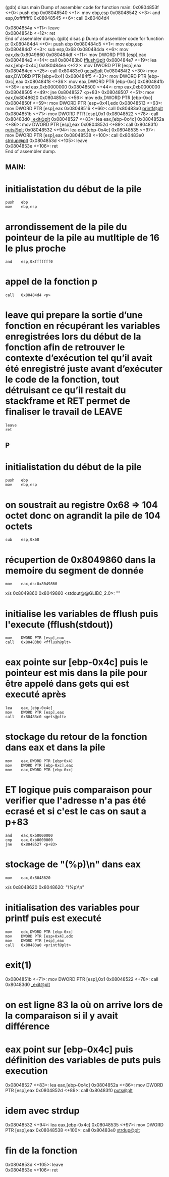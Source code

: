 (gdb) disas main
Dump of assembler code for function main:
   0x0804853f <+0>:	push   ebp
   0x08048540 <+1>:	mov    ebp,esp
   0x08048542 <+3>:	and    esp,0xfffffff0
   0x08048545 <+6>:	call   0x80484d4 <p>
   0x0804854a <+11>:	leave  
   0x0804854b <+12>:	ret    
End of assembler dump.
(gdb) disas p
Dump of assembler code for function p:
   0x080484d4 <+0>:	push   ebp
   0x080484d5 <+1>:	mov    ebp,esp
   0x080484d7 <+3>:	sub    esp,0x68
   0x080484da <+6>:	mov    eax,ds:0x8049860
   0x080484df <+11>:	mov    DWORD PTR [esp],eax
   0x080484e2 <+14>:	call   0x80483b0 <fflush@plt>
   0x080484e7 <+19>:	lea    eax,[ebp-0x4c]
   0x080484ea <+22>:	mov    DWORD PTR [esp],eax
   0x080484ed <+25>:	call   0x80483c0 <gets@plt>
   0x080484f2 <+30>:	mov    eax,DWORD PTR [ebp+0x4]
   0x080484f5 <+33>:	mov    DWORD PTR [ebp-0xc],eax
   0x080484f8 <+36>:	mov    eax,DWORD PTR [ebp-0xc]
   0x080484fb <+39>:	and    eax,0xb0000000
   0x08048500 <+44>:	cmp    eax,0xb0000000
   0x08048505 <+49>:	jne    0x8048527 <p+83>
   0x08048507 <+51>:	mov    eax,0x8048620
   0x0804850c <+56>:	mov    edx,DWORD PTR [ebp-0xc]
   0x0804850f <+59>:	mov    DWORD PTR [esp+0x4],edx
   0x08048513 <+63>:	mov    DWORD PTR [esp],eax
   0x08048516 <+66>:	call   0x80483a0 <printf@plt>
   0x0804851b <+71>:	mov    DWORD PTR [esp],0x1
   0x08048522 <+78>:	call   0x80483d0 <_exit@plt>
   0x08048527 <+83>:	lea    eax,[ebp-0x4c]
   0x0804852a <+86>:	mov    DWORD PTR [esp],eax
   0x0804852d <+89>:	call   0x80483f0 <puts@plt>
   0x08048532 <+94>:	lea    eax,[ebp-0x4c]
   0x08048535 <+97>:	mov    DWORD PTR [esp],eax
   0x08048538 <+100>:	call   0x80483e0 <strdup@plt>
   0x0804853d <+105>:	leave  
   0x0804853e <+106>:	ret    
End of assembler dump.


## MAIN:

#   initialistation du début de la pile
	push   ebp
	mov    ebp,esp

# arrondissement de la pile du pointeur de la pile au mutltiple de 16 le plus proche
	and    esp,0xfffffff0

# appel de la fonction p
	call   0x80484d4 <p>

# leave qui prepare la sortie d’une fonction en récupérant les variables enregistrées lors du début de la fonction afin de retrouver le contexte d’exécution tel qu’il avait été enregistré juste avant d’exécuter le code de la fonction, tout détruisant ce qu’il restait du stackframe et RET permet de finaliser le travail de LEAVE
	leave  
	ret  

## P

#   initialistation du début de la pile
	push   ebp
	mov    ebp,esp

# on soustrait au registre 0x68 => 104 octet donc on agrandit la pile de 104 octets
	sub    esp,0x68

# récupertion de 0x8049860 dans la memoire du segment de donnée
	mov    eax,ds:0x8049860
x/s 0x8049860
0x8049860 <stdout@@GLIBC_2.0>:	 ""

# initialise les variables de fflush puis l'execute (fflush(stdout))
	mov    DWORD PTR [esp],eax
	call   0x80483b0 <fflush@plt>

# eax pointe sur [ebp-0x4c] puis le pointeur est mis dans la pile pour être appelé dans gets qui est executé après
	lea    eax,[ebp-0x4c]
	mov    DWORD PTR [esp],eax
	call   0x80483c0 <gets@plt>

# stockage du retour de la fonction dans eax et dans la pile
	mov    eax,DWORD PTR [ebp+0x4]
	mov    DWORD PTR [ebp-0xc],eax
	mov    eax,DWORD PTR [ebp-0xc]

# ET logique puis comparaison pour verifier que l'adresse n'a pas été ecrasé et si c'est le cas on saut a p+83
	and    eax,0xb0000000
	cmp    eax,0xb0000000
	jne    0x8048527 <p+83>

# stockage de "(%p)\n" dans eax
	mov    eax,0x8048620
   x/s 0x8048620
0x8048620:	 "(%p)\n"

# initialisation des variables pour printf puis est executé
	mov    edx,DWORD PTR [ebp-0xc]
	mov    DWORD PTR [esp+0x4],edx
	mov    DWORD PTR [esp],eax
	call   0x80483a0 <printf@plt>

# exit(1)
   0x0804851b <+71>:	mov    DWORD PTR [esp],0x1
   0x08048522 <+78>:	call   0x80483d0 <_exit@plt>

# on est ligne 83 la où on arrive lors de la comparaison si il y avait différence
# eax point sur [ebp-0x4c] puis définition des variables de puts puis execution 
   0x08048527 <+83>:	lea    eax,[ebp-0x4c]
   0x0804852a <+86>:	mov    DWORD PTR [esp],eax
   0x0804852d <+89>:	call   0x80483f0 <puts@plt>

# idem avec strdup
   0x08048532 <+94>:	lea    eax,[ebp-0x4c]
   0x08048535 <+97>:	mov    DWORD PTR [esp],eax
   0x08048538 <+100>:	call   0x80483e0 <strdup@plt>

# fin de la fonction
   0x0804853d <+105>:	leave  
   0x0804853e <+106>:	ret    